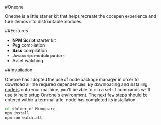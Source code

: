 #Oneone

Oneone is a little starter kit that helps recreate the codepen experience and turn demos into distributable modules.

##Features

* **NPM Script** starter kit
* **Pug** compilation
* **Sass** compilation
* Javascript module pattern
* Asset watching

##Installation

Oneone has adopted the use of node package manager in order to download all the required dependencies. By downloading and installing [node.js](https://nodejs.org/en/) onto your machine, you'll be able to run a set of commands we'll use to help setup Oneone's environment. The next few steps should be entered within a terminal after node has completed its installation.

```sh
cd <folder-of-Mimogear>
npm install
npm run watch:all
```
